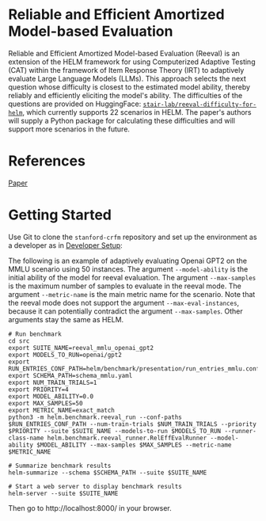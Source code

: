 # Reliable and Efficient Amortized Model-based Evaluation

Reliable and Efficient Amortized Model-based Evaluation (Reeval) is an extension of the HELM framework for using Computerized Adaptive Testing (CAT) within the framework of Item Response Theory (IRT) to adaptively evaluate Large Language Models (LLMs). This approach selects the next question whose difficulty is closest to the estimated model ability, thereby reliably and efficiently eliciting the model's ability. The difficulties of the questions are provided on HuggingFace: [`stair-lab/reeval-difficulty-for-helm`](https://huggingface.co/datasets/stair-lab/reeval-difficulty-for-helm), which currently supports 22 scenarios in HELM. The paper's authors will supply a Python package for calculating these difficulties and will support more scenarios in the future.

# References

[Paper](https://arxiv.org/abs/2503.13335)

# Getting Started

Use Git to clone the `stanford-crfm` repository and set up the environment as a developer as in [Developer Setup](https://crfm-helm.readthedocs.io/en/latest/developer_setup/):

The following is an example of adaptively evaluating Openai GPT2 on the MMLU scenario using 50 instances. The argument `--model-ability` is the initial ability of the model for reeval evaluation. The argument `--max-samples` is the maximum number of samples to evaluate in the reeval mode. The argument `--metric-name` is the main metric name for the scenario. Note that the reeval mode does not support the argument `--max-eval-instances`, because it can potentially contradict the argument `--max-samples`. Other arguments stay the same as HELM.

```
# Run benchmark
cd src
export SUITE_NAME=reeval_mmlu_openai_gpt2
export MODELS_TO_RUN=openai/gpt2
export RUN_ENTRIES_CONF_PATH=helm/benchmark/presentation/run_entries_mmlu.conf
export SCHEMA_PATH=schema_mmlu.yaml
export NUM_TRAIN_TRIALS=1
export PRIORITY=4
export MODEL_ABILITY=0.0
export MAX_SAMPLES=50
export METRIC_NAME=exact_match
python3 -m helm.benchmark.reeval_run --conf-paths $RUN_ENTRIES_CONF_PATH --num-train-trials $NUM_TRAIN_TRIALS --priority $PRIORITY --suite $SUITE_NAME --models-to-run $MODELS_TO_RUN --runner-class-name helm.benchmark.reeval_runner.RelEffEvalRunner --model-ability $MODEL_ABILITY --max-samples $MAX_SAMPLES --metric-name $METRIC_NAME

# Summarize benchmark results
helm-summarize --schema $SCHEMA_PATH --suite $SUITE_NAME

# Start a web server to display benchmark results
helm-server --suite $SUITE_NAME
```

Then go to http://localhost:8000/ in your browser.
